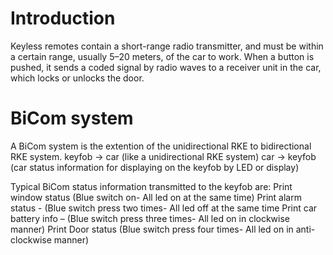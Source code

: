 # Introduction

Keyless remotes contain a short-range radio transmitter, 
and must be within a certain range, usually 5–20 meters, of the car to work. When a button is pushed, it sends a coded signal by radio waves to a receiver unit in
the car, which locks or unlocks the door.

# BiCom system
A BiCom system is the extention of the unidirectional RKE to bidirectional RKE system. 
keyfob -> car (like a unidirectional RKE system) 
car -> keyfob (car status information for displaying on the keyfob by LED or display) 

Typical BiCom status information transmitted to the keyfob are: 
Print window status (Blue switch on- All led on at the same time)
Print alarm status - (Blue switch press two times- All led off at the same time
Print car battery info – (Blue switch press three times- All led on in clockwise manner)
Print Door status (Blue switch press four times- All led on in anti-clockwise manner)

